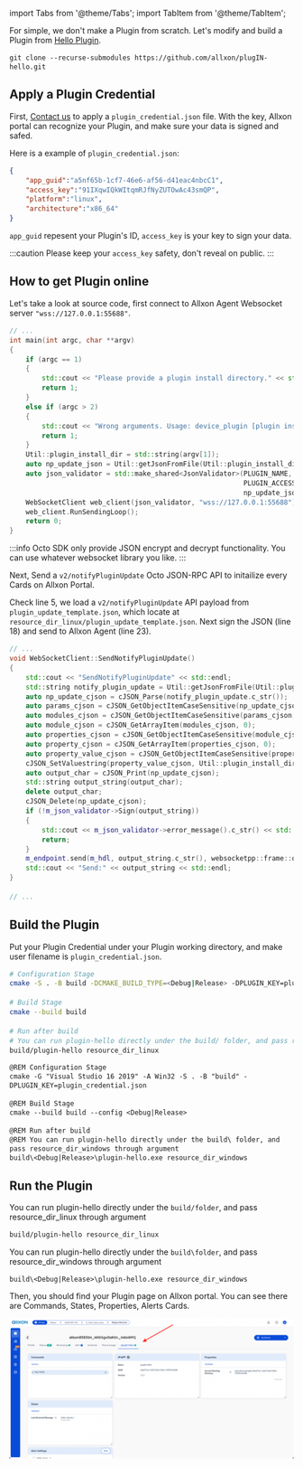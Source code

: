 import Tabs from '@theme/Tabs';
import TabItem from '@theme/TabItem';

For simple, we don't make a Plugin from scratch. Let's modify and build a Plugin from [Hello Plugin](https://github.com/allxon/plugIN-hello).

```
git clone --recurse-submodules https://github.com/allxon/plugIN-hello.git
```

## Apply a Plugin Credential

First, [Contact us](https://www.allxon.com/) to apply a `plugin_credential.json` file. With the key, Allxon portal can recognize your Plugin, and make sure your data is signed and safed. 

Here is a example of `plugin_credential.json`:

```json
{
    "app_guid":"a5nf65b-1cf7-46e6-af56-d41eac4nbcC1",
    "access_key":"91IXqwIQkWItqmRJfNyZUTOwAc43smQP",
    "platform":"linux",
    "architecture":"x86_64"
}
```

`app_guid` repesent your Plugin's ID, `access_key` is your key to sign your data.

:::caution
Please keep your `access_key` safety, don't reveal on public.
:::

## How to get Plugin online

Let's take a look at source code, first connect to Allxon Agent Websocket server `"wss://127.0.0.1:55688"`.

```cpp {19} title="src/main.cpp"
// ...
int main(int argc, char **argv)
{
    if (argc == 1)
    {
        std::cout << "Please provide a plugin install directory." << std::endl;
        return 1;
    }
    else if (argc > 2)
    {
        std::cout << "Wrong arguments. Usage: device_plugin [plugin install directory]" << std::endl;
        return 1;
    }
    Util::plugin_install_dir = std::string(argv[1]);
    auto np_update_json = Util::getJsonFromFile(Util::plugin_install_dir + "/plugin_update_template.json");
    auto json_validator = std::make_shared<JsonValidator>(PLUGIN_NAME, PLUGIN_APP_GUID,
                                                          PLUGIN_ACCESS_KEY, PLUGIN_VERSION,
                                                          np_update_json);
    WebSocketClient web_client(json_validator, "wss://127.0.0.1:55688");
    web_client.RunSendingLoop();
    return 0;
}
```

:::info
Octo SDK only provide JSON encrypt and decrypt functionality. You can use whatever websocket library you like.
:::

Next, Send a `v2/notifyPluginUpdate` Octo JSON-RPC API to initailize every Cards on Allxon Portal.

Check line 5, we load a `v2/notifyPluginUpdate` API payload from `plugin_update_template.json`, which locate at `resource_dir_linux/plugin_update_template.json`. Next sign the JSON (line 18) and send to Allxon Agent (line 23).


```cpp {5,18,23} title="src/websocket_client.cpp" showLineNumbers
// ...
void WebSocketClient::SendNotifyPluginUpdate()
{
    std::cout << "SendNotifyPluginUpdate" << std::endl;
    std::string notify_plugin_update = Util::getJsonFromFile(Util::plugin_install_dir + "/plugin_update_template.json");
    auto np_update_cjson = cJSON_Parse(notify_plugin_update.c_str());
    auto params_cjson = cJSON_GetObjectItemCaseSensitive(np_update_cjson, "params");
    auto modules_cjson = cJSON_GetObjectItemCaseSensitive(params_cjson, "modules");
    auto module_cjson = cJSON_GetArrayItem(modules_cjson, 0);
    auto properties_cjson = cJSON_GetObjectItemCaseSensitive(module_cjson, "properties");
    auto property_cjson = cJSON_GetArrayItem(properties_cjson, 0);
    auto property_value_cjson = cJSON_GetObjectItemCaseSensitive(property_cjson, "value");
    cJSON_SetValuestring(property_value_cjson, Util::plugin_install_dir.c_str());
    auto output_char = cJSON_Print(np_update_cjson);
    std::string output_string(output_char);
    delete output_char;
    cJSON_Delete(np_update_cjson);
    if (!m_json_validator->Sign(output_string))
    {
        std::cout << m_json_validator->error_message().c_str() << std::endl;
        return;
    }
    m_endpoint.send(m_hdl, output_string.c_str(), websocketpp::frame::opcode::TEXT);
    std::cout << "Send:" << output_string << std::endl;
}

// ...
```

## Build the Plugin

Put your Plugin Credential under your Plugin working directory, and make user filename is `plugin_credential.json`.

<Tabs>
<TabItem value="bash" label="Linux">

```bash
# Configuration Stage
cmake -S . -B build -DCMAKE_BUILD_TYPE=<Debug|Release> -DPLUGIN_KEY=plugin_credential.json

# Build Stage
cmake --build build

# Run after build
# You can run plugin-hello directly under the build/ folder, and pass resource_dir_linux through argument
build/plugin-hello resource_dir_linux
```

</TabItem>
<TabItem value="cmd" label="Windows">

```batch
@REM Configuration Stage
cmake -G "Visual Studio 16 2019" -A Win32 -S . -B "build" -DPLUGIN_KEY=plugin_credential.json

@REM Build Stage
cmake --build build --config <Debug|Release>

@REM Run after build
@REM You can run plugin-hello directly under the build\ folder, and pass resource_dir_windows through argument
build\<Debug|Release>\plugin-hello.exe resource_dir_windows
```
</TabItem>
</Tabs>

## Run the Plugin

<Tabs>
<TabItem value="bash" label="Linux">

You can run plugin-hello directly under the `build/folder`, and pass resource_dir_linux through argument

```bash
build/plugin-hello resource_dir_linux
```

</TabItem>
<TabItem value="cmd" label="Windows">

You can run plugin-hello directly under the `build\folder`, and pass resource_dir_windows through argument

```batch
build\<Debug|Release>\plugin-hello.exe resource_dir_windows
```
</TabItem>
</Tabs>

Then, you should find your Plugin page on Allxon portal. You can see there are Commands, States, Properties, Alerts Cards.

![hello_screenshot](_img/screenshot_hello_plugin_finished.png)
